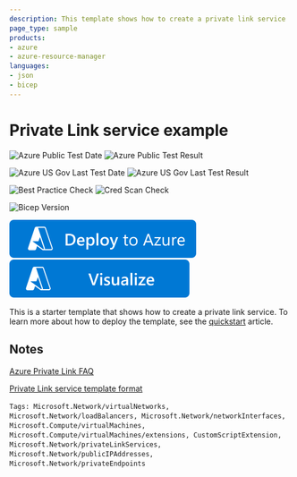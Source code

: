 ```yaml
---
description: This template shows how to create a private link service
page_type: sample
products:
- azure
- azure-resource-manager
languages:
- json
- bicep
---
```

# Private Link service example

![Azure Public Test Date](https://azurequickstartsservice.blob.core.windows.net/badges/quickstarts/microsoft.network/privatelink-service/PublicLastTestDate.svg)
![Azure Public Test Result](https://azurequickstartsservice.blob.core.windows.net/badges/quickstarts/microsoft.network/privatelink-service/PublicDeployment.svg)

![Azure US Gov Last Test Date](https://azurequickstartsservice.blob.core.windows.net/badges/quickstarts/microsoft.network/privatelink-service/FairfaxLastTestDate.svg)
![Azure US Gov Last Test Result](https://azurequickstartsservice.blob.core.windows.net/badges/quickstarts/microsoft.network/privatelink-service/FairfaxDeployment.svg)

![Best Practice Check](https://azurequickstartsservice.blob.core.windows.net/badges/quickstarts/microsoft.network/privatelink-service/BestPracticeResult.svg)
![Cred Scan Check](https://azurequickstartsservice.blob.core.windows.net/badges/quickstarts/microsoft.network/privatelink-service/CredScanResult.svg)

![Bicep Version](https://azurequickstartsservice.blob.core.windows.net/badges/quickstarts/microsoft.network/privatelink-service/BicepVersion.svg)

[![Deploy To Azure](https://raw.githubusercontent.com/Azure/azure-quickstart-templates/master/1-CONTRIBUTION-GUIDE/images/deploytoazure.svg?sanitize=true)](https://portal.azure.com/#create/Microsoft.Template/uri/https%3A%2F%2Fraw.githubusercontent.com%2FAzure%2Fazure-quickstart-templates%2Fmaster%2Fquickstarts%2Fmicrosoft.network%2Fprivatelink-service%2Fazuredeploy.json)
[![Visualize](https://raw.githubusercontent.com/Azure/azure-quickstart-templates/master/1-CONTRIBUTION-GUIDE/images/visualizebutton.svg?sanitize=true)](http://armviz.io/#/?load=https%3A%2F%2Fraw.githubusercontent.com%2FAzure%2Fazure-quickstart-templates%2Fmaster%2Fquickstarts%2Fmicrosoft.network%2Fprivatelink-service%2Fazuredeploy.json)

This is a starter template that shows how to create a private link service. To learn more about how to deploy the template, see the [quickstart](https://docs.microsoft.com/azure/private-link/create-private-link-service-template) article.

## Notes

[Azure Private Link FAQ](https://docs.microsoft.com/azure/private-link/private-link-faq)

[Private Link service template format](https://docs.microsoft.com/azure/templates/microsoft.network/privatelinkservices)

`Tags: Microsoft.Network/virtualNetworks, Microsoft.Network/loadBalancers, Microsoft.Network/networkInterfaces, Microsoft.Compute/virtualMachines, Microsoft.Compute/virtualMachines/extensions, CustomScriptExtension, Microsoft.Network/privateLinkServices, Microsoft.Network/publicIPAddresses, Microsoft.Network/privateEndpoints`
